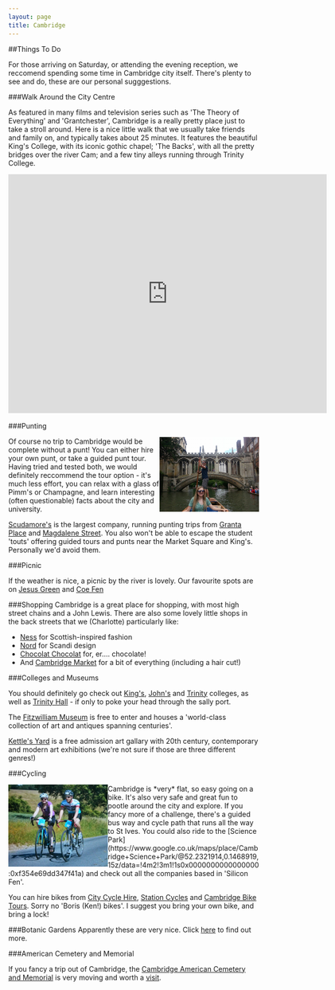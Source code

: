 ```yaml
---
layout: page
title: Cambridge
---
```


##Things To Do

For those arriving on Saturday, or attending the evening reception, we reccomend spending some time in Cambridge city itself. There's plenty to see and do, these are our personal sugggestions.

###Walk Around the City Centre

As featured in many films and television series such as 'The Theory of Everything' and 'Grantchester', Cambridge is a really pretty place just to take a stroll around. Here is a nice little walk that we usually take friends and family on, and typically takes about 25 minutes. It features the beautiful King's College, with its iconic gothic chapel; 'The Backs', with all the pretty bridges over the river Cam; and a few tiny alleys running through Trinity College.   

<div class="scalableWrapper">
    <div class="h_iframe">
        <iframe width="640" height="480" src="https://www.google.com/maps/d/embed?mid=zPWm4m1_MQbc.kZREYFp3w4fM"  frameborder="0"></iframe>
    </div>
</div>

###Punting

<img src="images/Punting.png" align="right">
Of course no trip to Cambridge would be complete without a punt! You can either hire your own punt, or take a guided punt tour. Having tried and tested both, we would definitely reccommend the tour option - it's much less effort, you can relax with a glass of Pimm's or Champagne, and learn interesting (often questionable) facts about the city and university. 

[Scudamore's](http://www.scudamores.com/) is the largest company, running punting trips from [Granta Place](https://www.google.co.uk/maps/place/Scudamore's+Boatyard/@52.201057,0.116182,17z/data=!3m1!4b1!4m2!3m1!1s0x47d870a34a1b9acd:0xf4ca551a0da78cb7) and [Magdalene Street](https://www.google.co.uk/maps/place/Scudamore's+Punting+Company/@52.209809,0.116729,17z/data=!3m1!4b1!4m2!3m1!1s0x47d870a34a1b9acd:0xf9c5d731f202f46a). You also won't be able to escape the student 'touts' offering guided tours and punts near the Market Square and King's. Personally we'd avoid them.

###Picnic

If the weather is nice, a picnic by the river is lovely. Our favourite spots are on [Jesus Green](https://www.google.co.uk/maps/place/Jesus+Green/@52.211508,0.122904,17z/data=!3m1!4b1!4m2!3m1!1s0x47d870952ddb593f:0x6c0a770654764ce1) and [Coe Fen](https://www.google.co.uk/maps/place/Coe+Fen/@52.1991153,0.1182741,16z/data=!4m2!3m1!1s0x0000000000000000:0x90c3ffe5c4ef640e)

###Shopping
Cambridge is a great place for shopping, with most high street chains and a John Lewis. There are also some lovely little shops in the back streets that we (Charlotte) particularly like:

* [Ness](http://www.ness.co.uk/ness-stores) for Scottish-inspired fashion
* [Nord](http://www.nordesign.co.uk/) for Scandi design
* [Chocolat Chocolat](http://www.chocolatchocolat.co.uk) for, er.... chocolate!
* And [Cambridge Market](http://www.visitcambridge.org/shopping/cambridge-market-p528371) for a bit of everything (including a hair cut!)

###Colleges and Museums

You should definitely go check out [King's](https://www.google.co.uk/maps/place/King's+College/@52.204278,0.116594,17z/data=!3m1!4b1!4m2!3m1!1s0x47d870bb7b0a70af:0x9011546d14b61613), [John's](https://www.google.co.uk/maps/place/St+John's+College/@52.207738,0.117867,17z/data=!3m1!4b1!4m2!3m1!1s0x47d870bdc55d733f:0x9e62883a7cfce8f) and [Trinity](https://www.google.co.uk/maps/place/King's+College/@52.204278,0.116594,17z/data=!3m1!4b1!4m2!3m1!1s0x47d870bb7b0a70af:0x9011546d14b61613) colleges, as well as [Trinity Hall](https://www.google.co.uk/maps/place/Trinity+Hall+Cambridge/@52.205739,0.115133,17z/data=!3m1!4b1!4m2!3m1!1s0x47d870be90940b35:0xffdd76b080e062f9) - if only to poke your head through the sally port.

The [Fitzwilliam Museum](http://www.fitzmuseum.cam.ac.uk/) is free to enter and houses a 'world-class collection of art and antiques spanning centuries'.

[Kettle's Yard](http://www.kettlesyard.co.uk/) is a free admission art gallary with 20th century, contemporary and modern art exhibitions (we're not sure if those are three different genres!) 

###Cycling

<img src="images/Cycling.png" align="left">
Cambridge is *very* flat, so easy going on a bike. It's also very safe and great fun to pootle around the city and explore. If you fancy more of a challenge, there's a guided bus way and cycle path that runs all the way to St Ives. You could also ride to the [Science Park](https://www.google.co.uk/maps/place/Cambridge+Science+Park/@52.2321914,0.1468919,15z/data=!4m2!3m1!1s0x0000000000000000:0xf354e69dd347f41a) and check out all the companies based in 'Silicon Fen'.

You can hire bikes from [City Cycle Hire](http://www.citycyclehire.com/), [Station Cycles](http://stationcycles.co.uk/) and [Cambridge Bike Tours](http://www.cambridgebiketours.co.uk/). Sorry no 'Boris (Ken!) bikes'. I suggest you bring your own bike, and bring a lock!

###Botanic Gardens
Apparently these are very nice. Click [here](http://www.botanic.cam.ac.uk/Botanic/Home.aspx) to find out more.

###American Cemetery and Memorial

If you fancy a trip out of Cambridge, the [Cambridge American Cemetery and Memorial](http://en.wikipedia.org/wiki/Cambridge_American_Cemetery_and_Memorial) is very moving and worth a [visit](https://www.google.co.uk/maps/place/Cambridge+American+Cemetery+and+Memorial/@52.216113,0.053794,15z/data=!4m2!3m1!1s0x0:0xba32f7383418c747). 

